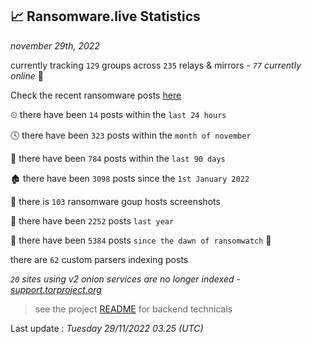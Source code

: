 
## 📈 Ransomware.live Statistics
_november 29th, 2022_

currently tracking `129` groups across `235` relays & mirrors - _`77` currently online_ 📡

Check the recent ransomware posts [here](https://www.ransomware.live/#/recentposts)


⏲ there have been `14` posts within the `last 24 hours`

🕓 there have been `323` posts within the `month of november`

📅 there have been `784` posts within the `last 90 days`

🏚 there have been `3098` posts since the `1st January 2022`

📸 there is `103` ransomware goup hosts screenshots

🚀 there have been `2252` posts `last year`

🦕 there have been `5384` posts `since the dawn of ransomwatch` 🐣

there are `62` custom parsers indexing posts

_`20` sites using v2 onion services are no longer indexed - [support.torproject.org](https://support.torproject.org/onionservices/v2-deprecation/)_

> see the project [README](https://github.com/jmousqueton/ransomwatch#readme) for backend technicals



Last update : _Tuesday 29/11/2022 03.25 (UTC)_

